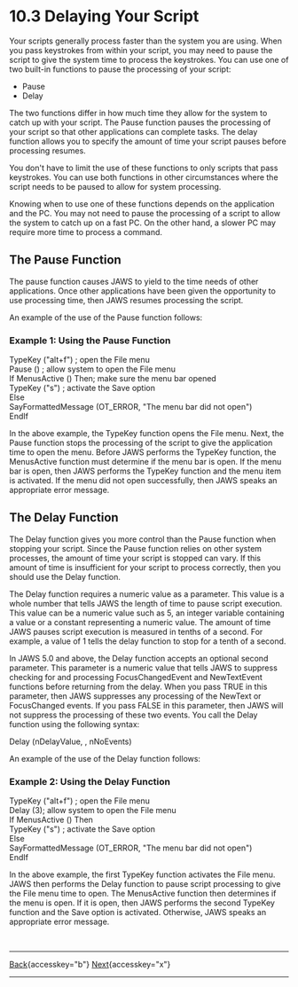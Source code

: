 # 10.3 Delaying Your Script

Your scripts generally process faster than the system you are using.
When you pass keystrokes from within your script, you may need to pause
the script to give the system time to process the keystrokes. You can
use one of two built-in functions to pause the processing of your
script:

- Pause
- Delay

The two functions differ in how much time they allow for the system to
catch up with your script. The Pause function pauses the processing of
your script so that other applications can complete tasks. The delay
function allows you to specify the amount of time your script pauses
before processing resumes.

You don't have to limit the use of these functions to only scripts that
pass keystrokes. You can use both functions in other circumstances where
the script needs to be paused to allow for system processing.

Knowing when to use one of these functions depends on the application
and the PC. You may not need to pause the processing of a script to
allow the system to catch up on a fast PC. On the other hand, a slower
PC may require more time to process a command.

## The Pause Function

The pause function causes JAWS to yield to the time needs of other
applications. Once other applications have been given the opportunity to
use processing time, then JAWS resumes processing the script.

An example of the use of the Pause function follows:

### Example 1: Using the Pause Function

TypeKey (\"alt+f\") ; open the File menu\
Pause () ; allow system to open the File menu\
If MenusActive () Then; make sure the menu bar opened\
TypeKey (\"s\") ; activate the Save option\
Else\
SayFormattedMessage (OT_ERROR, \"The menu bar did not open\")\
EndIf

In the above example, the TypeKey function opens the File menu. Next,
the Pause function stops the processing of the script to give the
application time to open the menu. Before JAWS performs the TypeKey
function, the MenusActive function must determine if the menu bar is
open. If the menu bar is open, then JAWS performs the TypeKey function
and the menu item is activated. If the menu did not open successfully,
then JAWS speaks an appropriate error message.

## The Delay Function

The Delay function gives you more control than the Pause function when
stopping your script. Since the Pause function relies on other system
processes, the amount of time your script is stopped can vary. If this
amount of time is insufficient for your script to process correctly,
then you should use the Delay function.

The Delay function requires a numeric value as a parameter. This value
is a whole number that tells JAWS the length of time to pause script
execution. This value can be a numeric value such as 5, an integer
variable containing a value or a constant representing a numeric value.
The amount of time JAWS pauses script execution is measured in tenths of
a second. For example, a value of 1 tells the delay function to stop for
a tenth of a second.

In JAWS 5.0 and above, the Delay function accepts an optional second
parameter. This parameter is a numeric value that tells JAWS to suppress
checking for and processing FocusChangedEvent and NewTextEvent functions
before returning from the delay. When you pass TRUE in this parameter,
then JAWS suppresses any processing of the NewText or FocusChanged
events. If you pass FALSE in this parameter, then JAWS will not suppress
the processing of these two events. You call the Delay function using
the following syntax:

Delay (nDelayValue, , nNoEvents)

An example of the use of the Delay function follows:

### Example 2: Using the Delay Function

TypeKey (\"alt+f\") ; open the File menu\
Delay (3); allow system to open the File menu\
If MenusActive () Then\
TypeKey (\"s\") ; activate the Save option\
Else\
SayFormattedMessage (OT_ERROR, \"The menu bar did not open\")\
EndIf

In the above example, the first TypeKey function activates the File
menu. JAWS then performs the Delay function to pause script processing
to give the File menu time to open. The MenusActive function then
determines if the menu is open. If it is open, then JAWS performs the
second TypeKey function and the Save option is activated. Otherwise,
JAWS speaks an appropriate error message.

 

  ---------------------------------------------------------- -- --------------------------------------------
  [Back](javascript:window.history.go(-1);){accesskey="b"}      [Next](10-4_TypingText.htm){accesskey="x"}
  ---------------------------------------------------------- -- --------------------------------------------
